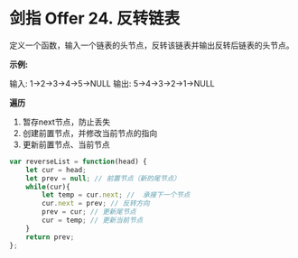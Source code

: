 # 剑指 Offer 24. 反转链表

定义一个函数，输入一个链表的头节点，反转该链表并输出反转后链表的头节点。

**示例:**

输入: 1->2->3->4->5->NULL
输出: 5->4->3->2->1->NULL
 
**遍历**

1. 暂存next节点，防止丢失
2. 创建前置节点，并修改当前节点的指向
3. 更新前置节点、当前节点

```js
var reverseList = function(head) {
    let cur = head;
    let prev = null; // 前置节点（新的尾节点）
    while(cur){
        let temp = cur.next; //  承接下一个节点
        cur.next = prev; // 反转方向
        prev = cur; // 更新尾节点
        cur = temp; // 更新当前节点
    }
    return prev;
};
```
